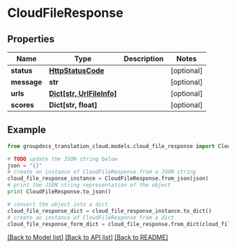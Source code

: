 # CloudFileResponse


## Properties
Name | Type | Description | Notes
------------ | ------------- | ------------- | -------------
**status** | [**HttpStatusCode**](HttpStatusCode.md) |  | [optional] 
**message** | **str** |  | [optional] 
**urls** | [**Dict[str, UrlFileInfo]**](UrlFileInfo.md) |  | [optional] 
**scores** | **Dict[str, float]** |  | [optional] 

## Example

```python
from groupdocs_translation_cloud.models.cloud_file_response import CloudFileResponse

# TODO update the JSON string below
json = "{}"
# create an instance of CloudFileResponse from a JSON string
cloud_file_response_instance = CloudFileResponse.from_json(json)
# print the JSON string representation of the object
print CloudFileResponse.to_json()

# convert the object into a dict
cloud_file_response_dict = cloud_file_response_instance.to_dict()
# create an instance of CloudFileResponse from a dict
cloud_file_response_form_dict = cloud_file_response.from_dict(cloud_file_response_dict)
```
[[Back to Model list]](../README.md#documentation-for-models) [[Back to API list]](../README.md#documentation-for-api-endpoints) [[Back to README]](../README.md)


